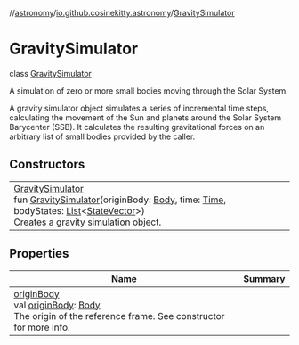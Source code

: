 //[astronomy](../../../index.md)/[io.github.cosinekitty.astronomy](../index.md)/[GravitySimulator](index.md)

# GravitySimulator

class [GravitySimulator](index.md)

A simulation of zero or more small bodies moving through the Solar System.

A gravity simulator object simulates a series of incremental time steps, calculating the movement of the Sun and planets around the Solar System Barycenter (SSB). It calculates the resulting gravitational forces on an arbitrary list of small bodies provided by the caller.

## Constructors

| | |
|---|---|
| [GravitySimulator](-gravity-simulator.md)<br>fun [GravitySimulator](-gravity-simulator.md)(originBody: [Body](../-body/index.md), time: [Time](../-time/index.md), bodyStates: [List](https://kotlinlang.org/api/latest/jvm/stdlib/kotlin.collections/-list/index.html)&lt;[StateVector](../-state-vector/index.md)&gt;)<br>Creates a gravity simulation object. |

## Properties

| Name | Summary |
|---|---|
| [originBody](origin-body.md)<br>val [originBody](origin-body.md): [Body](../-body/index.md)<br>The origin of the reference frame. See constructor for more info. |
